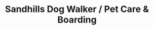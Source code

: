 ---
title: "Sandhills Dog Walker / Pet Care & Boarding"
url: /aberdeen/sandhills-dog-walker-pet-care-und-boarding/
shop: Tiere
---